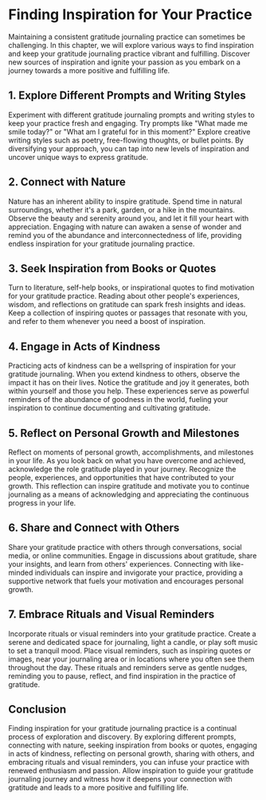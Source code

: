 Finding Inspiration for Your Practice
================================================

Maintaining a consistent gratitude journaling practice can sometimes be challenging. In this chapter, we will explore various ways to find inspiration and keep your gratitude journaling practice vibrant and fulfilling. Discover new sources of inspiration and ignite your passion as you embark on a journey towards a more positive and fulfilling life.

1\. Explore Different Prompts and Writing Styles
-----------------------------------------------

Experiment with different gratitude journaling prompts and writing styles to keep your practice fresh and engaging. Try prompts like "What made me smile today?" or "What am I grateful for in this moment?" Explore creative writing styles such as poetry, free-flowing thoughts, or bullet points. By diversifying your approach, you can tap into new levels of inspiration and uncover unique ways to express gratitude.

2\. Connect with Nature
----------------------

Nature has an inherent ability to inspire gratitude. Spend time in natural surroundings, whether it's a park, garden, or a hike in the mountains. Observe the beauty and serenity around you, and let it fill your heart with appreciation. Engaging with nature can awaken a sense of wonder and remind you of the abundance and interconnectedness of life, providing endless inspiration for your gratitude journaling practice.

3\. Seek Inspiration from Books or Quotes
----------------------------------------

Turn to literature, self-help books, or inspirational quotes to find motivation for your gratitude practice. Reading about other people's experiences, wisdom, and reflections on gratitude can spark fresh insights and ideas. Keep a collection of inspiring quotes or passages that resonate with you, and refer to them whenever you need a boost of inspiration.

4\. Engage in Acts of Kindness
-----------------------------

Practicing acts of kindness can be a wellspring of inspiration for your gratitude journaling. When you extend kindness to others, observe the impact it has on their lives. Notice the gratitude and joy it generates, both within yourself and those you help. These experiences serve as powerful reminders of the abundance of goodness in the world, fueling your inspiration to continue documenting and cultivating gratitude.

5\. Reflect on Personal Growth and Milestones
--------------------------------------------

Reflect on moments of personal growth, accomplishments, and milestones in your life. As you look back on what you have overcome and achieved, acknowledge the role gratitude played in your journey. Recognize the people, experiences, and opportunities that have contributed to your growth. This reflection can inspire gratitude and motivate you to continue journaling as a means of acknowledging and appreciating the continuous progress in your life.

6\. Share and Connect with Others
--------------------------------

Share your gratitude practice with others through conversations, social media, or online communities. Engage in discussions about gratitude, share your insights, and learn from others' experiences. Connecting with like-minded individuals can inspire and invigorate your practice, providing a supportive network that fuels your motivation and encourages personal growth.

7\. Embrace Rituals and Visual Reminders
---------------------------------------

Incorporate rituals or visual reminders into your gratitude practice. Create a serene and dedicated space for journaling, light a candle, or play soft music to set a tranquil mood. Place visual reminders, such as inspiring quotes or images, near your journaling area or in locations where you often see them throughout the day. These rituals and reminders serve as gentle nudges, reminding you to pause, reflect, and find inspiration in the practice of gratitude.

Conclusion
----------

Finding inspiration for your gratitude journaling practice is a continual process of exploration and discovery. By exploring different prompts, connecting with nature, seeking inspiration from books or quotes, engaging in acts of kindness, reflecting on personal growth, sharing with others, and embracing rituals and visual reminders, you can infuse your practice with renewed enthusiasm and passion. Allow inspiration to guide your gratitude journaling journey and witness how it deepens your connection with gratitude and leads to a more positive and fulfilling life.
